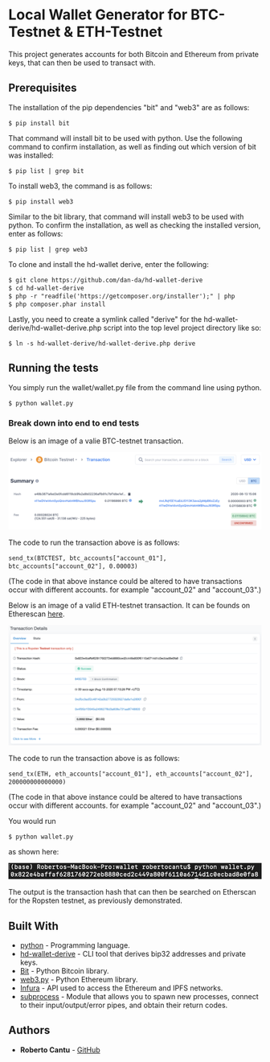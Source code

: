 # Local Wallet Generator for BTC-Testnet & ETH-Testnet

This project generates accounts for both Bitcoin and Ethereum from private keys, that can then be used to transact with.

## Prerequisites

The installation of the pip dependencies "bit" and "web3" are as follows:

```
$ pip install bit
```

That command will install bit to be used with python. Use the following command to confirm installation, as well as finding out which version of bit was installed:

```
$ pip list | grep bit
```

To install web3, the command is as follows:

```
$ pip install web3
```

Similar to the bit library, that command will install web3 to be used with python. To confirm the installation, as well as checking the installed version, enter as follows:

```
$ pip list | grep web3
```

To clone and install the hd-wallet derive, enter the following:

```
$ git clone https://github.com/dan-da/hd-wallet-derive
$ cd hd-wallet-derive
$ php -r "readfile('https://getcomposer.org/installer');" | php
$ php composer.phar install
```

Lastly, you need to create a symlink called "derive" for the hd-wallet-derive/hd-wallet-derive.php script into the top level project directory like so: 

```
$ ln -s hd-wallet-derive/hd-wallet-derive.php derive
```

## Running the tests

You simply run the wallet/wallet.py file from the command line using python.

```
$ python wallet.py
```

### Break down into end to end tests

Below is an image of a valie BTC-testnet transaction.

![](./transaction_images/btc-testnet-tx-confirmation.png)

The code to run the transaction above is as follows:

```
send_tx(BTCTEST, btc_accounts["account_01"], btc_accounts["account_02"], 0.00003)
```

(The code in that above instance could be altered to have transactions occur with different accounts. for example "account_02" and "account_03".)

Below is an image of a valid ETH-testnet transaction.
It can be founds on Etherescan [here](https://ropsten.etherscan.io/tx/0x822e4baffaf6281760272eb8880ced2c449a800f6110a6714d1c0ecbad8e0fa8).

![](./transaction_images/eth-testnet-tx-confirmation.png)

The code to run the transaction above is as follows:

```
send_tx(ETH, eth_accounts["account_01"], eth_accounts["account_02"], 200000000000000)
```

(The code in that above instance could be altered to have transactions occur with different accounts. for example "account_02" and "account_03".)

You would run

```
$ python wallet.py
```

as shown here:

![](./transaction_images/eth-testnet-tx-call.png)

The output is the transaction hash that can then be searched on Etherscan for the Ropsten testnet, as previously demonstrated.

## Built With

* [python](https://www.python.org/) - Programming language.
* [hd-wallet-derive](https://github.com/dan-da/hd-wallet-derive) - CLI tool that derives bip32 addresses and private keys.
* [Bit](https://ofek.dev/bit/) - Python Bitcoin library.
* [web3.py](https://github.com/ethereum/web3.py) - Python Ethereum library.
* [Infura](https://infura.io/) - API used to access the Ethereum and IPFS networks.
* [subprocess](https://docs.python.org/3/library/subprocess.html) - Module that allows you to spawn new processes, connect to their input/output/error pipes, and obtain their return codes.

## Authors

* **Roberto Cantu**  - [GitHub](https://github.com/RCantu92)